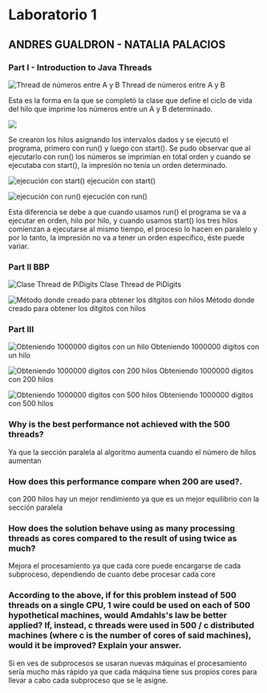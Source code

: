 # Laboratorio 1

## ANDRES GUALDRON - NATALIA PALACIOS

### Part I - Introduction to Java Threads
![](https://raw.githubusercontent.com/AndresFelipeGualdron/PiDigits/master/img/1.PNG "Thread de números entre A y B")
Thread de números entre A y B

Esta es la forma en la que se completó la clase que define el ciclo de vida del hilo que imprime los números entre un A y B determinado.

![](https://raw.githubusercontent.com/AndresFelipeGualdron/PiDigits/master/img/2.PNG)

Se crearon los hilos asignando los intervalos dados y se ejecutó el programa, primero con run() y luego con start(). Se pudo observar que al ejecutarlo con run() los números se imprimían en total orden y cuando se ejecutaba con start(), la impresión no tenía un orden determinado.

![](https://raw.githubusercontent.com/AndresFelipeGualdron/PiDigits/master/img/3.PNG "ejecución con start()")
ejecución con start()

![](https://raw.githubusercontent.com/AndresFelipeGualdron/PiDigits/master/img/4.PNG "ejecución con run()")
ejecución con run()

Esta diferencia se debe a que cuando usamos run() el programa se va a ejecutar en orden, hilo por hilo, y cuando usamos start() los tres hilos comienzan a ejecutarse al mismo tiempo, el proceso lo hacen en paralelo y por lo tanto, la impresión no va a tener un orden específico, éste puede variar.

### Part II BBP

![](https://raw.githubusercontent.com/AndresFelipeGualdron/PiDigits/master/img/5.PNG "Clase Thread de PiDigits")
Clase Thread de PiDigits

![](https://raw.githubusercontent.com/AndresFelipeGualdron/PiDigits/master/img/6.PNG "Método donde creado para obtener los dítgitos con hilos")
Método donde creado para obtener los dítgitos con hilos

### Part III

![](https://raw.githubusercontent.com/AndresFelipeGualdron/PiDigits/master/img/7.PNG "Obteniendo 1000000 digitos con un hilo")
Obteniendo 1000000 digitos con un hilo

![](https://raw.githubusercontent.com/AndresFelipeGualdron/PiDigits/master/img/8.PNG "Obteniendo 1000000 digitos con 200 hilos")
Obteniendo 1000000 digitos con 200 hilos

![](https://raw.githubusercontent.com/AndresFelipeGualdron/PiDigits/master/img/9.PNG "Obteniendo 1000000 digitos con 500 hilos")
Obteniendo 1000000 digitos con 500 hilos

### Why is the best performance not achieved with the 500 threads?
Ya que la sección paralela al algoritmo aumenta cuando el número de hilos aumentan

### How does this performance compare when 200 are used?.
con 200 hilos hay un mejor rendimiento ya que es un mejor equilibrio con la sección paralela

### How does the solution behave using as many processing threads as cores compared to the result of using twice as much?
Mejora el procesamiento ya que cada core puede encargarse de cada subproceso, dependiendo de cuanto debe procesar cada core

### According to the above, if for this problem instead of 500 threads on a single CPU, 1 wire could be used on each of 500 hypothetical machines, would Amdahls's law be better applied? If, instead, c threads were used in 500 / c distributed machines (where c is the number of cores of said machines), would it be improved? Explain your answer.
Si en ves de subprocesos se usaran nuevas máquinas el procesamiento sería mucho más rápido ya que cada máquina tiene sus propios cores para llevar a cabo cada subproceso que se le asigne.


